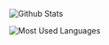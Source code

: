 ![Github Stats](https://github-readme-stats.vercel.app/api?username=chengww5217&show_icons=true&theme=vue-dark&count_private=true)

![Most Used Languages](https://github-readme-stats.vercel.app/api/top-langs/?username=chengww5217&theme=vue-dark&layout=compact&hide=html)
